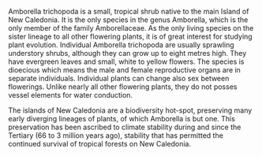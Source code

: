 Amborella trichopoda is a small, tropical shrub native to the main Island of New Caledonia. It is the only species in the genus Amborella, which is the only member of the family Amborellaceae. As the only living species on the sister lineage to all other flowering plants, it is of great interest for studying plant evolution. Individual Amborella trichopoda are usually sprawling understory shrubs, although they can grow up to eight metres high. They have evergreen leaves and small, white to yellow flowers. The species is dioecious which means the male and female reproductive organs are in separate individuals. Individual plants can change also sex between flowerings. Unlike nearly all other flowering plants, they do not posses vessel elements for water conduction.

The islands of New Caledonia are a biodiversity hot-spot, preserving many early diverging lineages of plants, of which Amborella is but one. This preservation has been ascribed to climate stability during and since the Tertiary (66 to 3 million years ago), stability that has permitted the continued survival of tropical forests on New Caledonia.

